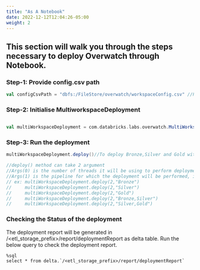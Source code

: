 ```yaml
---
title: "As A Notebook"
date: 2022-12-12T12:04:26-05:00
weight: 2
---
```

## This section will walk you through the steps necessary to deploy Overwatch through Notebook.

### Step-1: Provide config.csv path

```scala
val configCsvPath = "dbfs:/FileStore/overwatch/workspaceConfig.csv" //Provide the path of the config.csv
```

### Step-2: Initialise MultiworkspaceDeployment

```scala

val multiWorkspaceDeployment = com.databricks.labs.overwatch.MultiWorkspaceDeployment(configCsvPath,"/mnt/tmp/overwatch/templocation") // Path /mnt/tmp/overwatch/templocation is a temp location which will be used as a temp storage.It will be automatically cleaned after each run.

```

### Step-3: Run the deployment
```scala
multiWorkspaceDeployment.deploy()//To deploy Bronze,Silver and Gold with 4 parallel threads

//deploy() method can take 2 argument
//Args(0) is the number of threads it will be using to perform deployment.(Default is 4)
//Args(1) is the pipeline for which the deployment will be performed, if you want to perform deployment for a particular pipeline then it also can be given as
// ex: multiWorkspaceDeployment.deploy(2,"Bronze") 
//     multiWorkspaceDeployment.deploy(2,"Silver")
//     multiWorkspaceDeployment.deploy(2,"Gold")
//     multiWorkspaceDeployment.deploy(2,"Bronze,Silver")
//     multiWorkspaceDeployment.deploy(2,"Silver,Gold")
```
### Checking the Status of the deployment
The deployment report will be generated in /<etl_storage_prefix>/report/deploymentReport as delta table.
Run the below query to check the deployment report.
```roomsql
%sql
select * from delta.`/<etl_storage_prefix>/report/deploymentReport`
```
